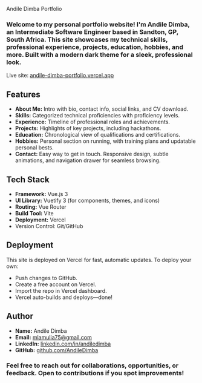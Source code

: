 Andile Dimba Portfolio

### Welcome to my personal portfolio website! I'm Andile Dimba, an Intermediate Software Engineer based in Sandton, GP, South Africa. This site showcases my technical skills, professional experience, projects, education, hobbies, and more. Built with a modern dark theme for a sleek, professional look.

Live site: [andile-dimba-portfolio.vercel.app][live-site]

## Features
- **About Me:** Intro with bio, contact info, social links, and CV download.
- **Skills:** Categorized technical proficiencies with proficiency levels.
- **Experience:** Timeline of professional roles and achievements.
- **Projects:** Highlights of key projects, including hackathons.
- **Education:** Chronological view of qualifications and certifications.
- **Hobbies:** Personal section on running, with training plans and updatable personal bests.
- **Contact:** Easy way to get in touch.
Responsive design, subtle animations, and navigation drawer for seamless browsing.

## Tech Stack
- **Framework:** Vue.js 3
- **UI Library:** Vuetify 3 (for components, themes, and icons)
- **Routing:** Vue Router
- **Build Tool:** Vite
- **Deployment:** Vercel
- Version Control: Git/GitHub

## Deployment
This site is deployed on Vercel for fast, automatic updates. To deploy your own:

- Push changes to GitHub.
- Create a free account on Vercel.
- Import the repo in Vercel dashboard.
- Vercel auto-builds and deploys—done!

## Author
- **Name:** Andile Dimba
- **Email:** mlamulia75@gmail.com
- **LinkedIn:** [linkedin.com/in/andiledimba][linkedin]
- **GitHub:** [github.com/AndileDimba][github]
### Feel free to reach out for collaborations, opportunities, or feedback. Open to contributions if you spot improvements!
[live-site]: https://andile-dimba-portfolio.vercel.app/ "Live Portfolio"
[linkedin]: https://linkedin.com/in/andiledimba "LinkedIn Profile"
[github]: https://github.com/AndileDimba "GitHub Profile"
